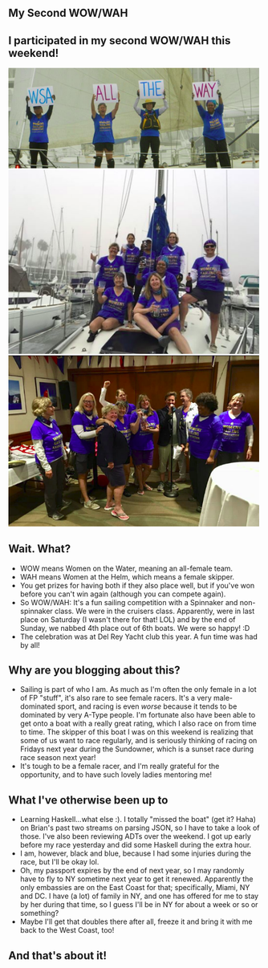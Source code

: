 ## My Second WOW/WAH

## I participated in my second WOW/WAH this weekend!

<img src="/images/GSoc_/boat.png" width="500">

<img src="/images/GSoc_/boat1.png" width="500">

<img src="/images/GSoc_/boat2.png" width="500">


## Wait. What?

- WOW means Women on the Water, meaning an all-female team.
- WAH means Women at the Helm, which means a female skipper. 
- You get prizes for having both if they also place well, but if you've won before you can't win again
  (although you can compete again).
- So WOW/WAH: It's a fun sailing competition with a Spinnaker and non-spinnaker class. 
  We were in the cruisers class. Apparently, were in last place on Saturday
  (I wasn't there for that! LOL) and by the end of Sunday, we nabbed 4th place
  out of 6th boats. We were so happy! :D
- The celebration was at Del Rey Yacht club this year. A fun time was had by all!

## Why are you blogging about this?
- Sailing is part of who I am. As much as I'm often the only female in a lot of FP "stuff",
  it's also rare to see female racers. It's a very male-dominated sport, and racing is even
  *worse* because it tends to be dominated by very A-Type people. I'm fortunate also have
  been able to get onto a boat with a really great rating, which I also race on from time to
  time. The skipper of this boat I was on this weekend is realizing that some of us want to
  race regularly, and is seriously thinking of racing on Fridays next year during the Sundowner,
  which is a sunset race during race season next year!
- It's tough to be a female racer, and I'm really grateful for the opportunity, and to have such
  lovely ladies mentoring me!
  
## What I've otherwise been up to
- Learning Haskell...what else :). I totally "missed the boat" (get it? Haha) on Brian's past two
  streams on parsing JSON, so I have to take a look of those. I've also been reviewing ADTs over
  the weekend. I got up early before my race yesterday and did some Haskell during the extra hour.
- I am, however, black and blue, because I had some injuries during the race, but I'll be okay lol.
- Oh, my passport expires by the end of next year, so I may randomly have to fly to NY sometime 
  next year to get it renewed. Apparently the only embassies are on the East Coast for that; 
  specifically, Miami, NY and DC. I have (a lot) of family in NY, and one has offered for me to 
  stay by her during that time, so I guess I'll be in NY for about a week or so or something?
- Maybe I'll get that doubles there after all, freeze it and bring it with me back to the West Coast, too!
  
 ## And that's about it!

